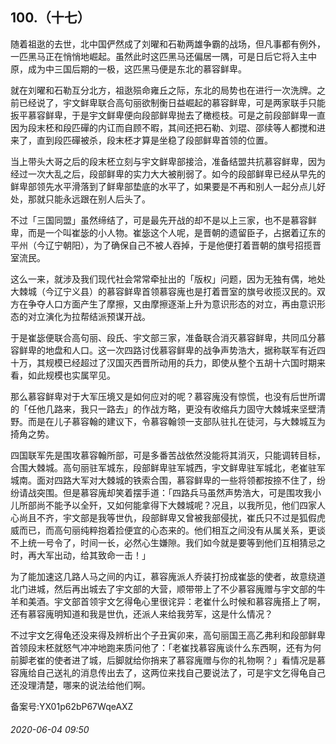## 100.（十七）
随着祖逖的去世，北中国俨然成了刘曜和石勒两雄争霸的战场，但凡事都有例外，一匹黑马正在悄悄地崛起。虽然此时这匹黑马还偏居一隅，可是日后它将入主中原，成为中三国后期的一极，这匹黑马便是东北的慕容鲜卑。



就在刘曜和石勒互分北方，祖逖殒命雍丘之际，东北的局势也在进行一次洗牌。之前已经说了，宇文鲜卑联合高句丽欲制衡日益崛起的慕容鲜卑，可是两家联手只能扳平慕容鲜卑，于是宇文鲜卑便向段部鲜卑抛去了橄榄枝。可是之前段部鲜卑一直因为段末柸和段匹磾的内讧而自顾不暇，其间还把石勒、刘琨、邵续等人都搅和进来了，直到段匹磾被杀，段末柸才算是坐稳了段部鲜卑首领的位置。



当上带头大哥之后的段末柸立刻与宇文鲜卑部接洽，准备结盟共抗慕容鲜卑，因为经过一次大乱之后，段部鲜卑的实力大大被削弱了。如今的段部鲜卑已经从早先的鲜卑部领先水平滑落到了鲜卑部垫底的水平了，如果要是不再和别人一起分点儿好处，那就只能永远跟在别人后头了。



不过「三国同盟」虽然缔结了，可是最先开战的却不是以上三家，也不是慕容鲜卑，而是一个叫崔毖的小人物。崔毖这个人呢，是晋朝的遗留臣子，占据着辽东的平州（今辽宁朝阳），为了确保自己不被人吞掉，于是他便打着晋朝的旗号招揽晋室流民。



这么一来，就涉及我们现代社会常常牵扯出的「版权」问题，因为无独有偶，地处大棘城（今辽宁义县）的慕容鲜卑首领慕容廆也是打着晋室的旗号收揽汉民的。双方在争夺人口方面产生了摩擦，又由摩擦逐渐上升为意识形态的对立，再由意识形态的对立演化为拉帮结派预谋开战。



于是崔毖便联合高句丽、段氏、宇文部三家，准备联合消灭慕容鲜卑，共同瓜分慕容鲜卑的地盘和人口。这一次四路讨伐慕容鲜卑的战争声势浩大，据称联军有近四十万，其规模已经超过了汉国灭西晋所动用的兵力，即使从整个五胡十六国时期来看，如此规模也实属罕见。



那么慕容鲜卑对于大军压境又是如何应对的呢？慕容廆没有惊慌，也没有后世所谓的「任他几路来，我只一路去」的作战方略，更没有收缩兵力固守大棘城来坚壁清野。而是在儿子慕容翰的建议下，令慕容翰领一支部队驻扎在徒河，与大棘城互为掎角之势。



四国联军先是围攻慕容翰所部，可是多番苦战依然没能将其消灭，只能调转目标，合围大棘城。高句丽驻军城东，段部鲜卑驻军城西，宇文鲜卑驻军城北，老崔驻军城南。面对四路大军对大棘城的铁索合围，慕容鲜卑的一些将领都按捺不住了，纷纷请战突围。但是慕容廆却笑着摆手道：「四路兵马虽然声势浩大，可是围攻我小儿所部尚不能予以全歼，又如何能拿得下大棘城呢？况且，以我所见，他们四家人心尚且不齐，宇文部是我等世仇，段部鲜卑又曾被我部侵扰，崔氏只不过是狐假虎威而已，而高句丽纯粹抱着捡便宜的心态来的。他们相互之间没有从属关系，更谈不上统一号令了，时间一长，必然心生嫌隙。我们如今就是要等到他们互相猜忌之时，再大军出动，给其致命一击！」



为了能加速这几路人马之间的内讧，慕容廆派人乔装打扮成崔毖的使者，故意绕道北门进城，然后再出城去了宇文部的大营，顺带带上了不少慕容廆赠与宇文部的牛羊和美酒。宇文部首领宇文乞得龟心里很诧异：老崔什么时候和慕容廆搭上了啊，还有慕容廆明知道和我是世仇，还派人来给我劳军，这是什么情况？



不过宇文乞得龟还没来得及辨析出个子丑寅卯来，高句丽国王高乙弗利和段部鲜卑首领段末柸就怒气冲冲地跑来质问他了：「老崔找慕容廆谈什么东西啊，还有为何前脚老崔的使者进了城，后脚就给你捎来了慕容廆赠与你的礼物啊？」看情况是慕容廆给自己送礼的消息传出去了，这两位来找自己要说法了，可是宇文乞得龟自己还没理清楚，哪来的说法给他们啊。



备案号:YX01p62bP67WqeAXZ


###### 2020-06-04 09:50
